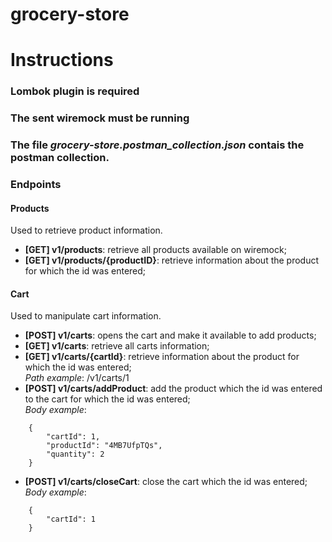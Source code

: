 # grocery-store

# Instructions

### Lombok plugin is required

### The sent wiremock must be running

### The file *grocery-store.postman_collection.json* contais the postman collection.

### Endpoints

#### Products
Used to retrieve product information.

* **[GET] v1/products**: retrieve all products available on wiremock;
* **[GET] v1/products/{productID}**: retrieve information about the product for which the id was entered;

#### Cart
Used to manipulate cart information.

* **[POST] v1/carts**: opens the cart and make it available to add products; 
* **[GET] v1/carts**: retrieve all carts information;
* **[GET] v1/carts/{cartId}**: retrieve information about the product for which the id was entered; <br/>
*Path example*: /v1/carts/1
* **[POST] v1/carts/addProduct**: add the product which the id was entered to the cart for which the id was entered; <br/>
*Body example*: 
```
    {
        "cartId": 1,
        "productId": "4MB7UfpTQs",
        "quantity": 2
    }
```
* **[POST] v1/carts/closeCart**: close the cart which the id was entered; <br/>
*Body example*:
```
    {
        "cartId": 1
    }
```